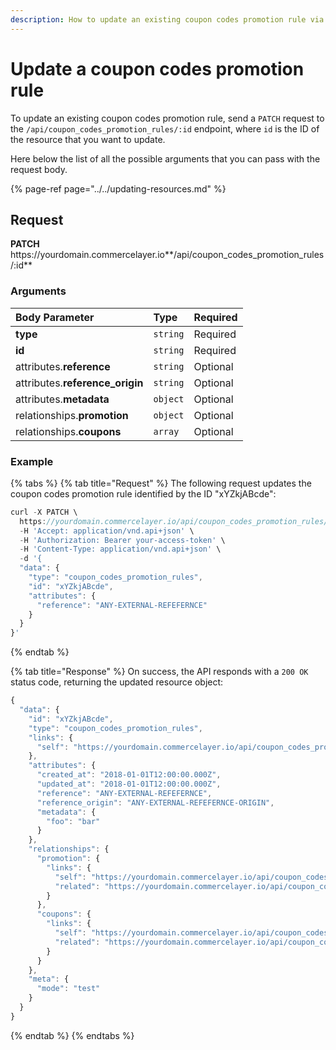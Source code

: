 ```yaml
---
description: How to update an existing coupon codes promotion rule via API
---
```


# Update a coupon codes promotion rule

To update an existing coupon codes promotion rule, send a `PATCH` request to the `/api/coupon_codes_promotion_rules/:id` endpoint, where `id` is the ID of the resource that you want to update.

Here below the list of all the possible arguments that you can pass with the request body.

{% page-ref page="../../updating-resources.md" %}

## Request

**PATCH** https://<i></i>yourdomain.commercelayer.io**/api/coupon_codes_promotion_rules/:id**

### Arguments

| Body Parameter | Type | Required |
| :--- | :--- | :--- |
| **type** | `string` | Required |
| **id** | `string` | Required |
| attributes.**reference** | `string` | Optional |
| attributes.**reference_origin** | `string` | Optional |
| attributes.**metadata** | `object` | Optional |
| relationships.**promotion** | `object` | Optional |
| relationships.**coupons** | `array` | Optional |

### Example

{% tabs %}
{% tab title="Request" %}
The following request updates the coupon codes promotion rule identified by the ID "xYZkjABcde":

```javascript
curl -X PATCH \
  https://yourdomain.commercelayer.io/api/coupon_codes_promotion_rules/xYZkjABcde \
  -H 'Accept: application/vnd.api+json' \
  -H 'Authorization: Bearer your-access-token' \
  -H 'Content-Type: application/vnd.api+json' \
  -d '{
  "data": {
    "type": "coupon_codes_promotion_rules",
    "id": "xYZkjABcde",
    "attributes": {
      "reference": "ANY-EXTERNAL-REFEFERNCE"
    }
  }
}'
```
{% endtab %}

{% tab title="Response" %}
On success, the API responds with a `200 OK` status code, returning the updated resource object:

```javascript
{
  "data": {
    "id": "xYZkjABcde",
    "type": "coupon_codes_promotion_rules",
    "links": {
      "self": "https://yourdomain.commercelayer.io/api/coupon_codes_promotion_rules/xYZkjABcde"
    },
    "attributes": {
      "created_at": "2018-01-01T12:00:00.000Z",
      "updated_at": "2018-01-01T12:00:00.000Z",
      "reference": "ANY-EXTERNAL-REFEFERNCE",
      "reference_origin": "ANY-EXTERNAL-REFEFERNCE-ORIGIN",
      "metadata": {
        "foo": "bar"
      }
    },
    "relationships": {
      "promotion": {
        "links": {
          "self": "https://yourdomain.commercelayer.io/api/coupon_codes_promotion_rules/xYZkjABcde/relationships/promotion",
          "related": "https://yourdomain.commercelayer.io/api/coupon_codes_promotion_rules/xYZkjABcde/promotion"
        }
      },
      "coupons": {
        "links": {
          "self": "https://yourdomain.commercelayer.io/api/coupon_codes_promotion_rules/xYZkjABcde/relationships/coupons",
          "related": "https://yourdomain.commercelayer.io/api/coupon_codes_promotion_rules/xYZkjABcde/coupons"
        }
      }
    },
    "meta": {
      "mode": "test"
    }
  }
}
```
{% endtab %}
{% endtabs %}

